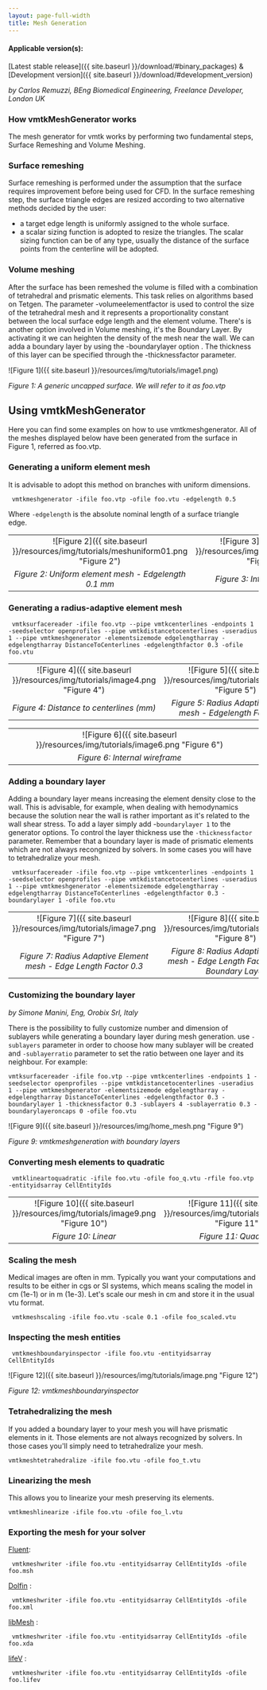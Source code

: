 ```yaml
---
layout: page-full-width
title: Mesh Generation
---
```


#### Applicable version(s): 
[Latest stable release]({{ site.baseurl }}/download/#binary_packages) & [Development version]({{ site.baseurl }}/download/#development_version)

*by Carlos Remuzzi, BEng Biomedical Engineering, Freelance Developer, London UK*

### How vmtkMeshGenerator works
The mesh generator for vmtk works by performing two fundamental steps, Surface Remeshing and Volume Meshing. 

### Surface remeshing

Surface remeshing is performed under the assumption that the surface requires improvement before being used for CFD. In the surface remeshing step, the surface triangle edges are resized according to two alternative methods decided by the user:

- a target edge length is uniformly assigned to the whole surface.
- a scalar sizing function is adopted to resize the triangles. The scalar sizing function can be of any type, usually the distance of the surface points from the centerline will be adopted.

### Volume meshing

After the surface has been remeshed the volume is filled with a combination of tetrahedral and prismatic elements. This task relies on algorithms based on Tetgen. The parameter -volumeelementfactor is used to control the size of the tetrahedral mesh and it represents a proportionality constant between the local surface edge length and the element volume. There's is another option involved in Volume meshing, it's the Boundary Layer. By activating it we can heighten the density of the mesh near the wall. We can adda a boundary layer by using the -boundarylayer option . The thickness of this layer can be specified through the -thicknessfactor parameter. 

![Figure 1]({{ site.baseurl }}/resources/img/tutorials/image1.png)

*Figure 1: A generic uncapped surface. We will refer to it as foo.vtp*

## Using vmtkMeshGenerator

Here you can find some examples on how to use vmtkmeshgenerator. All of the meshes displayed below have been generated from the surface in Figure 1, referred as foo.vtp.

### Generating a uniform element mesh

It is advisable to adopt this method on branches with uniform dimensions.

     vmtkmeshgenerator -ifile foo.vtp -ofile foo.vtu -edgelength 0.5

Where `-edgelength` is the absolute nominal length of a surface triangle edge. 

|                                   |                        |
|:---------------------------------:|:----------------------:|
|![Figure 2]({{ site.baseurl }}/resources/img/tutorials/meshuniform01.png "Figure 2") |![Figure 3]({{ site.baseurl }}/resources/img/tutorials/image3.png "Figure 3")
| *Figure 2: Uniform element mesh - Edgelength 0.1 mm* | *Figure 3: Internal wireframe*  

### Generating a radius-adaptive element mesh

     vmtksurfacereader -ifile foo.vtp --pipe vmtkcenterlines -endpoints 1 -seedselector openprofiles --pipe vmtkdistancetocenterlines -useradius 1 --pipe vmtkmeshgenerator -elementsizemode edgelengtharray -edgelengtharray DistanceToCenterlines -edgelengthfactor 0.3 -ofile foo.vtu 

|                                   |                        |
|:---------------------------------:|:----------------------:|
|![Figure 4]({{ site.baseurl }}/resources/img/tutorials/image4.png "Figure 4") |![Figure 5]({{ site.baseurl }}/resources/img/tutorials/image5.png "Figure 5") |
| *Figure 4: Distance to centerlines (mm)* | *Figure 5: Radius Adaptive element mesh - Edgelength Factor 0.3* |  

|                                   |                        |
|:---------------------------------:|:----------------------:|
|![Figure 6]({{ site.baseurl }}/resources/img/tutorials/image6.png "Figure 6")| |
| *Figure 6: Internal wireframe* | |


### Adding a boundary layer

Adding a boundary layer means increasing the element density close to the wall. This is advisable, for example, when dealing with hemodynamics because the solution near the wall is rather important as it's related to the wall shear stress. To add a layer simply add -`boundarylayer 1` to the generator options. To control the layer thickness use the `-thicknessfactor` parameter. Remember that a boundary layer is made of prismatic elements which are not always recongnized by solvers. In some cases you will have to tetrahedralize your mesh. 

     vmtksurfacereader -ifile foo.vtp --pipe vmtkcenterlines -endpoints 1 -seedselector openprofiles --pipe vmtkdistancetocenterlines -useradius 1 --pipe vmtkmeshgenerator -elementsizemode edgelengtharray -edgelengtharray DistanceToCenterlines -edgelengthfactor 0.3 -boundarylayer 1 -ofile foo.vtu 

|                                   |                        |
|:---------------------------------:|:----------------------:|
|![Figure 7]({{ site.baseurl }}/resources/img/tutorials/image7.png "Figure 7") |![Figure 8]({{ site.baseurl }}/resources/img/tutorials/image8.png "Figure 8")
| *Figure 7: Radius Adaptive Element mesh - Edge Length Factor 0.3* | *Figure 8: Radius Adaptive Element mesh - Edge Length Factor 0.3 with Boundary Layer*  


### Customizing the boundary layer
*by Simone Manini, Eng, Orobix Srl, Italy*

There is the possibility to fully customize number and dimension of sublayers while generating a boundary layer during mesh generation.
use `-sublayers` parameter in order to choose how many sublayer will be created and `-sublayerratio` parameter to set the ratio between one layer and its neighbour. For example:

	vmtksurfacereader -ifile foo.vtp --pipe vmtkcenterlines -endpoints 1 -seedselector openprofiles --pipe vmtkdistancetocenterlines -useradius 1 --pipe vmtkmeshgenerator -elementsizemode edgelengtharray -edgelengtharray DistanceToCenterlines -edgelengthfactor 0.3 -boundarylayer 1 -thicknessfactor 0.3 -sublayers 4 -sublayerratio 0.3 -boundarylayeroncaps 0 -ofile foo.vtu

![Figure 9]({{ site.baseurl }}/resources/img/home_mesh.png "Figure 9")

*Figure 9: vmtkmeshgeneration with boundary layers*


### Converting mesh elements to quadratic

     vmtklineartoquadratic -ifile foo.vtu -ofile foo_q.vtu -rfile foo.vtp -entityidsarray CellEntityIds 


|                                   |                        |
|:---------------------------------:|:----------------------:|
|![Figure 10]({{ site.baseurl }}/resources/img/tutorials/image9.png "Figure 10") |![Figure 11]({{ site.baseurl }}/resources/img/tutorials/image10.png "Figure 11")
| *Figure 10: Linear* | *Figure 11: Quadratic*  


### Scaling the mesh

Medical images are often in mm. Typically you want your computations and results to be either in cgs or SI systems, which means scaling the model in cm (1e-1) or in m (1e-3). Let's scale our mesh in cm and store it in the usual vtu format.

     vmtkmeshscaling -ifile foo.vtu -scale 0.1 -ofile foo_scaled.vtu 

### Inspecting the mesh entities

     vmtkmeshboundaryinspector -ifile foo.vtu -entityidsarray CellEntityIds 

![Figure 12]({{ site.baseurl }}/resources/img/tutorials/image.png "Figure 12")

*Figure 12: vmtkmeshboundaryinspector*

### Tetrahedralizing the mesh

If you added a boundary layer to your mesh you will have prismatic elements in it. Those elements are not always recognized by solvers. In those cases you'll simply need to tetrahedralize your mesh.

    vmtkmeshtetrahedralize -ifile foo.vtu -ofile foo_t.vtu 

### Linearizing the mesh

This allows you to linearize your mesh preserving its elements.

    vmtkmeshlinearize -ifile foo.vtu -ofile foo_l.vtu 

### Exporting the mesh for your solver

[Fluent](http://www.fluent.com):

     vmtkmeshwriter -ifile foo.vtu -entityidsarray CellEntityIds -ofile foo.msh

[Dolfin](http://www.fenics.org/move.html) :

     vmtkmeshwriter -ifile foo.vtu -entityidsarray CellEntityIds -ofile foo.xml

[libMesh](http://libmesh.sourceforge.net/) :

     vmtkmeshwriter -ifile foo.vtu -entityidsarray CellEntityIds -ofile foo.xda

[lifeV](http://www.lifev.org/) :

     vmtkmeshwriter -ifile foo.vtu -entityidsarray CellEntityIds -ofile foo.lifev 
